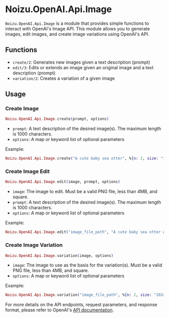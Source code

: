 # Noizu.OpenAI.Api.Image

`Noizu.OpenAI.Api.Image` is a module that provides simple functions to interact with OpenAI's Image API. This module allows you to generate images, edit images, and create image variations using OpenAI's API.

## Functions

- `create/2`: Generates new images given a text description (prompt)
- `edit/3`: Edits or extends an image given an original image and a text description (prompt)
- `variation/2`: Creates a variation of a given image

## Usage

### Create Image

```elixir
Noizu.OpenAI.Api.Image.create(prompt, options)
```

- `prompt`: A text description of the desired image(s). The maximum length is 1000 characters.
- `options`: A map or keyword list of optional parameters

Example:

```elixir
Noizu.OpenAI.Api.Image.create("A cute baby sea otter", %{n: 2, size: "1024x1024"})
```

### Create Image Edit

```elixir
Noizu.OpenAI.Api.Image.edit(image, prompt, options)
```

- `image`: The image to edit. Must be a valid PNG file, less than 4MB, and square.
- `prompt`: A text description of the desired image(s). The maximum length is 1000 characters.
- `options`: A map or keyword list of optional parameters

Example:

```elixir
Noizu.OpenAI.Api.Image.edit("image_file_path", "A cute baby sea otter wearing a beret", %{n: 2, size: "1024x1024"})
```

### Create Image Variation

```elixir
Noizu.OpenAI.Api.Image.variation(image, options)
```

- `image`: The image to use as the basis for the variation(s). Must be a valid PNG file, less than 4MB, and square.
- `options`: A map or keyword list of optional parameters

Example:

```elixir
Noizu.OpenAI.Api.Image.variation("image_file_path", %{n: 2, size: "1024x1024"})
```

For more details on the API endpoints, request parameters, and response format, please refer to OpenAI's [API documentation](https://beta.openai.com/docs/api-reference/images/).
